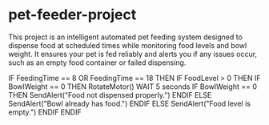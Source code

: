 # pet-feeder-project
This project is an intelligent automated pet feeding system designed to dispense food at scheduled times while monitoring food levels and bowl weight. It ensures your pet is fed reliably and alerts you if any issues occur, such as an empty food container or failed dispensing.


IF FeedingTime == 8 OR FeedingTime == 18 THEN
    IF FoodLevel > 0 THEN
        IF BowlWeight == 0 THEN
            RotateMotor()
            WAIT 5 seconds
            IF BowlWeight == 0 THEN
                SendAlert("Food not dispensed properly.")
            ENDIF
        ELSE
            SendAlert("Bowl already has food.")
        ENDIF
    ELSE
        SendAlert("Food level is empty.")
    ENDIF
ENDIF

